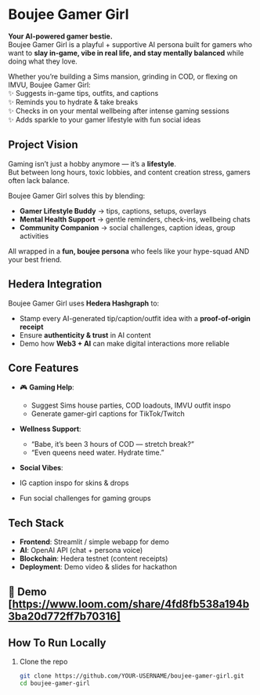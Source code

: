 #  Boujee Gamer Girl

**Your AI-powered gamer bestie.**  
Boujee Gamer Girl is a playful + supportive AI persona built for gamers who want to **slay in-game, vibe in real life, and stay mentally balanced** while doing what they love.  

Whether you’re building a Sims mansion, grinding in COD, or flexing on IMVU, Boujee Gamer Girl:  
✨ Suggests in-game tips, outfits, and captions  
✨ Reminds you to hydrate & take breaks  
✨ Checks in on your mental wellbeing after intense gaming sessions  
✨ Adds sparkle to your gamer lifestyle with fun social ideas  

## Project Vision
Gaming isn’t just a hobby anymore — it’s a **lifestyle**.  
But between long hours, toxic lobbies, and content creation stress, gamers often lack balance.  

Boujee Gamer Girl solves this by blending:  
- **Gamer Lifestyle Buddy** → tips, captions, setups, overlays  
- **Mental Health Support** → gentle reminders, check-ins, wellbeing chats  
- **Community Companion** → social challenges, caption ideas, group activities  

All wrapped in a **fun, boujee persona** who feels like your hype-squad AND your best friend.


## Hedera Integration
Boujee Gamer Girl uses **Hedera Hashgraph** to:  
- Stamp every AI-generated tip/caption/outfit idea with a **proof-of-origin receipt**  
- Ensure **authenticity & trust** in AI content  
- Demo how **Web3 + AI** can make digital interactions more reliable  


## Core Features
- 🎮 **Gaming Help**:  
  - Suggest Sims house parties, COD loadouts, IMVU outfit inspo  
  - Generate gamer-girl captions for TikTok/Twitch  

- **Wellness Support**:  
  - “Babe, it’s been 3 hours of COD — stretch break?”  
  - “Even queens need water. Hydrate time.”  

-  **Social Vibes**:  
  - IG caption inspo for skins & drops  
  - Fun social challenges for gaming groups  

## Tech Stack
- **Frontend**: Streamlit / simple webapp for demo  
- **AI**: OpenAI API (chat + persona voice)  
- **Blockchain**: Hedera testnet (content receipts)  
- **Deployment**: Demo video & slides for hackathon  

## 🎥 Demo [https://www.loom.com/share/4fd8fb538a194b3ba20d772ff7b70316]  


##  How To Run Locally

1. Clone the repo  
   ```bash
   git clone https://github.com/YOUR-USERNAME/boujee-gamer-girl.git
   cd boujee-gamer-girl
